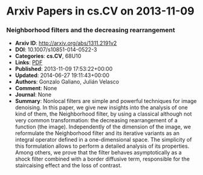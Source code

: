 # Arxiv Papers in cs.CV on 2013-11-09
### Neighborhood filters and the decreasing rearrangement
- **Arxiv ID**: http://arxiv.org/abs/1311.2191v2
- **DOI**: 10.1007/s10851-014-0522-3
- **Categories**: **cs.CV**, 68U10
- **Links**: [PDF](http://arxiv.org/pdf/1311.2191v2)
- **Published**: 2013-11-09 17:53:22+00:00
- **Updated**: 2014-06-27 19:11:43+00:00
- **Authors**: Gonzalo Galiano, Julián Velasco
- **Comment**: None
- **Journal**: None
- **Summary**: Nonlocal filters are simple and powerful techniques for image denoising. In this paper, we give new insights into the analysis of one kind of them, the Neighborhood filter, by using a classical although not very common transformation: the decreasing rearrangement of a function (the image). Independently of the dimension of the image, we reformulate the Neighborhood filter and its iterative variants as an integral operator defined in a one-dimensional space. The simplicity of this formulation allows to perform a detailed analysis of its properties. Among others, we prove that the filter behaves asymptotically as a shock filter combined with a border diffusive term, responsible for the staircaising effect and the loss of contrast.



